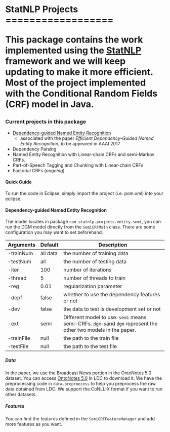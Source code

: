 
<h1> StatNLP Projects
==================

This package contains the work implemented using the [**StatNLP**](http://statnlp.org/) framework and we will keep updating to make it more efficient. Most of the project implemented with the Conditional Random Fields (CRF) model in Java.



### Current projects in this package

- [Dependency-guided Named Entity Recognition](#dependency-guided-named-entity-recognition)
  - associated with the paper _Efficient Dependency-Guided Named Entity Recognition_, to be appeared in AAAI 2017
- Dependency Parsing
- Named Entity Recognition with Linear-chain CRFs and semi-Markov CRFs.
- Part-of-Speech Tagging and Chunking with Linear-chain CRFs
- Factorial CRFs (_ongoing_)




#### Quick Guide

To run the code in Eclipse, simply import the project (i.e. pom.xml) into your eclipse.




#### Dependency-guided Named Entity Recognition

The model locates in package ```com.statnlp.projects.entity.semi```, you can run the DGM model directly from the ```SemiCRFMain``` class. There are some configuration you may want to set beforehand. 

| Arguments  | Default  | Description                              |
| ---------- | -------- | ---------------------------------------- |
| -trainNum  | all data | the number of training data              |
| -testNum   | all      | the number of testing data               |
| -iter      | 100      | number of iterations                     |
| -thread    | 5        | number of threads to train               |
| -reg       | 0.01     | regularization parameter                 |
| -depf      | false    | whether to use the dependency features or not |
| -dev       | false    | the data to test is development set or not |
| -ext       | semi     | Different model to use. ```semi``` means semi-CRFs. ```dgm-s```and ```dgm``` represent the other two models in the paper. |
| -trainFile | null     | the path to the train file               |
| -testFile  | null     | the path to the test file                |

##### Data

In the paper, we use the Broadcast News portion in the OntoNotes 5.0 dataset. You can access [OntoNotes 5.0](https://catalog.ldc.upenn.edu/LDC2013T19) in LDC to download it. We have the preprocessing code in ```data.preproecess``` to help you preprocess the raw data obtained from LDC. We support the CoNLL-X format if you want to run other datasets.

##### Features

You can find the features defined in the ```SemiCRFFeatureManager``` and add more features as you want. 